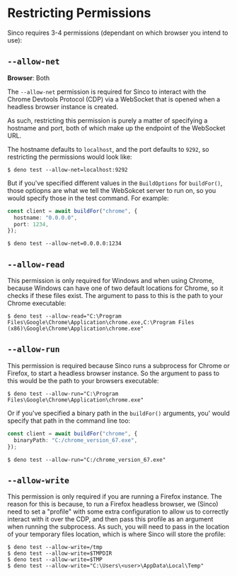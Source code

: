 # Restricting Permissions

Sinco requires 3-4 permissions (dependant on which browser you intend to use):

## `--allow-net`

**Browser**: Both

The `--allow-net` permission is required for Sinco to interact with the Chrome
Devtools Protocol (CDP) via a WebSocket that is opened when a headless browser
instance is created.

As such, restricting this permission is purely a matter of specifying a hostname
and port, both of which make up the endpoint of the WebSocket URL.

The hostname defaults to `localhost`, and the port defaults to `9292`, so
restricting the permissions would look like:

```shell
$ deno test --allow-net=localhost:9292
```

But if you've specified different values in the `BuildOptions` for `buildFor()`,
those optiopns are what we tell the WebSokcet server to run on, so you would
specify those in the test command. For example:

```ts
const client = await buildFor("chrome", {
  hostname: "0.0.0.0",
  port: 1234,
});
```

```shell
$ deno test --allow-net=0.0.0.0:1234
```

## `--allow-read`

This permission is only required for Windows and when using Chrome, because
Windows can have one of two default locations for Chrome, so it checks if these
files exist. The argument to pass to this is the path to your Chrome executable:

```shell
$ deno test --allow-read="C:\Program Files\Google\Chrome\Application\chrome.exe,C:\Program Files (x86)\Google\Chrome\Application\chrome.exe"
```

## `--allow-run`

This permission is required because Sinco runs a subprocess for Chrome or
Firefox, to start a headless browser instance. So the argument to pass to this
would be the path to your browsers executable:

```shell
$ deno test --allow-run="C:\Program Files\Google\Chrome\Application\chrome.exe"
```

Or if you've specified a binary path in the `buildFor()` arguments, you' would
specify that path in the command line too:

```ts
const client = await buildFor("chrome", {
  binaryPath: "C:/chrome_version_67.exe",
});
```

```shell
$ deno test --allow-run="C:/chrome_version_67.exe"
```

## `--allow-write`

This permission is only required if you are running a Firefox instance. The
reason for this is because, to run a Firefox headless browser, we (Sinco) need
to set a "profile" with some extra configuration to allow us to correctly
interact with it over the CDP, and then pass this profile as an argument when
running the subprocess. As such, you will need to pass in the location of your
temporary files location, which is where Sinco will store the profile:

```shell
$ deno test --allow-write=/tmp
$ deno test --allow-write=$TMPDIR
$ deno test --allow-write=$TMP
$ deno test --allow-write="C:\Users\<user>\AppData\Local\Temp"
```
